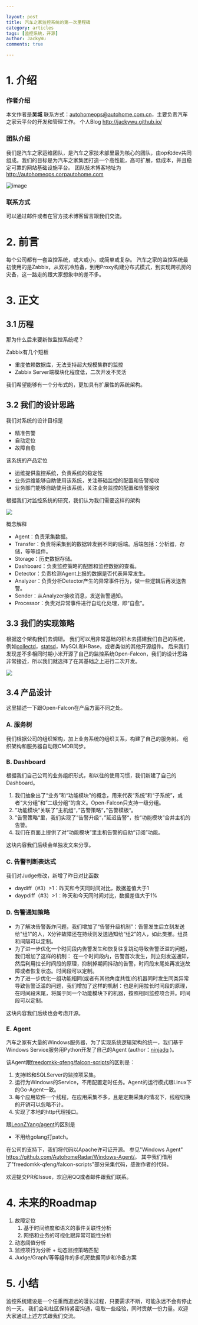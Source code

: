 ```yaml
---

layout: post
title: 汽车之家监控系统的第一次里程碑
category: articles
tags: [监控系统，开源]
author: JackyWu
comments: true

---
```


# 1. 介绍

### 作者介绍

本文作者是**吴城** 联系方式：<autohomeops@autohome.com.cn>，主要负责汽车之家云平台的开发和管理工作。
个人Blog <http://jackywu.github.io/>

### 团队介绍

我们是汽车之家运维团队，是汽车之家技术部里最为核心的团队，由op和dev共同组成。我们的目标是为汽车之家集团打造一个高性能，高可扩展，低成本，并且稳定可靠的网站基础设施平台。
团队技术博客地址为 http://autohomeops.corpautohome.com

![image](/images/cli_200px.png)

### 联系方式

可以通过邮件或者在官方技术博客留言跟我们交流。

# 2. 前言

每个公司都有一套监控系统，或大或小，或简单或复杂。
汽车之家的监控系统最初使用的是Zabbix，从双机冷热备，到用Proxy构建分布式模式，到实现跨机房的灾备，这一路走的跟大家想象中的差不多。

# 3. 正文

## 3.1 历程

那为什么后来要新做监控系统呢？

Zabbix有几个短板

- 重度依赖数据库，无法支持超大规模集群的监控
- Zabbix Server端模块化程度低，二次开发不灵活

我们希望能够有一个分布式的，更加具有扩展性的系统架构。

## 3.2 我们的设计思路

我们对系统的设计目标是

- 精准告警
- 自动定位
- 故障自愈

该系统的产品定位

- 运维提供监控系统，负责系统的稳定性
- 业务运维能够自助使用该系统，关注基础监控的配置和告警接收
- 业务部门能够自助使用该系统，关注业务监控的配置和告警接收

根据我们对监控系统的研究，我们认为我们需要这样的架构

![](/images/monitor/monitor_system_arch_final2.png)


概念解释

- Agent：负责采集数据。
- Transfer：负责将采集到的数据转发到不同的后端。后端包括：分析器，存储，等等组件。
- Storage：历史数据存储。
- Dashboard：负责监控策略的配置和监控数据的查看。
- Detector：负责检测Agent上报的数据是否代表异常发生。
- Analyzer：负责分析Detector产生的异常事件行为，做一些逻辑后再发送告警。
- Sender：从Analyzer接收消息，发送告警通知。
- Processor：负责对异常事件进行自动化处理，即“自愈”。

## 3.3 我们的实现策略

根据这个架构我们去调研。
我们可以用非常基础的积木去搭建我们自己的系统，例如[collectd](https://collectd.org/)，[statsd](https://github.com/etsy/statsd)，MySQL和HBase，或者类似的其他开源组件。
后来我们发现差不多相同时期小米开源了自己的监控系统Open-Falcon，我们的设计思路非常接近，所以我们就选择了在其基础之上进行二次开发。

![](/images/monitor/Autohome_Radar_Monitor_System’s_Logic_Diagram_2.png)

## 3.4 产品设计

这里描述一下跟Open-Falcon在产品方面不同之处。

### A. 服务树

我们根据公司的组织架构，加上业务系统的组织关系，构建了自己的服务树。
组织架构和服务器自动跟CMDB同步。

### B. Dashboard

根据我们自己公司的业务组织形式，和以往的使用习惯，我们新建了自己的Dashboard。

1. 我们抽象出了“业务”和“功能模块”的概念，用来代表“系统”和“子系统”，或者“大分组”和”二级分组“的含义。Open-Falcon只支持一级分组。
1. ”功能模块“关联了”主机组“，”告警策略“，”告警模板“。
1. ”告警策略“里，我们实现了”告警升级“，”延迟告警“，按“功能模块”合并主机的告警。
1. 我们在页面上提供了对“功能模块”里主机告警的自助“订阅”功能。

这块内容我们后续会单独发文来分享。

### C. 告警判断表达式

我们对Judge修改，新增了昨日对比函数

- daydiff（#3）>1：昨天和今天同时间对比，数据差值大于1
- daypdiff（#3）>1：昨天和今天同时间对比，数据差值大于1%

### D. 告警通知策略

- 为了解决告警轰炸问题，我们增加了“告警升级机制”：告警发生后立刻发送给"组1"的人，X分钟故障还在持续则发送通知给“组2”的人，如此类推。组员和间隔可以定制。
- 为了进一步优化一个时间段内告警发生和恢复往复跳动导致告警泛滥的问题，我们增加了这样的机制： 在一个时间段内，告警首次发生，则立刻发送通知，然后利用拉长时间段的原理，抑制掉期间抖动的告警，时间段末尾处再发送故障或者恢复状态。时间段可以定制。
- 为了进一步优化一组功能相同(或者有其他角度共性)的机器同时发生同类异常导致告警泛滥的问题，我们增加了这样的机制：也是利用拉长时间段的原理，在时间段末尾，将属于同一个功能模块下的机器，按照相同监控项合并。时间段可以定制。


这块内容我们后续也会考虑开源。

### E. Agent

汽车之家有大量的Windows服务器，为了实现系统逻辑架构的统一，我们基于Windows Service服务用Python开发了自己的Agent (author：[ninjadq](https://github.com/ninjadq) )。

该Agent跟[freedomkk-qfeng/falcon-scripts](https://github.com/freedomkk-qfeng/falcon-scripts/tree/master/windows_collect)的区别是：

1. 支持IIS和SQLServer的监控项采集。
1. 运行为Windows的Service，不用配置定时任务。Agent的运行模式跟Linux下的Go-Agent一致。
1. 每个应用软件一个线程，在应用采集不多，且是定期采集的情况下，线程切换的开销可以忽略不计。
1. 实现了本地的http代理接口。

跟[LeonZYang/agent](https://github.com/LeonZYang/agent)的区别是

- 不用给golang打patch。

在公司的支持下，我们将代码以Apache许可证开源。
参见"Windows Agent"  <https://github.com/AutohomeRadar/Windows-Agent/>。
其中我们借用了"freedomkk-qfeng/falcon-scripts"部分采集代码，感谢作者的代码。

欢迎提交PR和Issue，欢迎用QQ或者邮件跟我们联系。

# 4. 未来的Roadmap

1. 故障定位
    1. 基于时间维度和语义的事件关联性分析
    1. 网络和业务的可视化跟异常可能性分析
1. 动态阈值分析
1. 监控项行为分析 + 动态监控策略匹配
1. Judge/Graph/等等组件的多机房数据同步和冷备方案

# 5. 小结

监控系统建设是一个任重而道远的漫长过程，只要需求不断，可能永远不会有停止的一天。
我们会和社区保持紧密沟通，吸取一些经验，同时贡献一份力量。欢迎大家通过上述方式跟我们交流。

